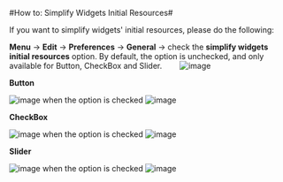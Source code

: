 #How to: Simplify Widgets Initial Resources#

If you want to simplify widgets' initial resources, please do the following:

**Menu** -> **Edit** -> **Preferences** -> **General** -> check the **simplify widgets initial resources** option. By default, the option is unchecked, and only available for Button, CheckBox and Slider.
&emsp;&emsp;![image](../../../studio-img/SimplifyWidgetsRes/image0001.png)

**Button**

  ![image](../../../studio-img/SimplifyWidgetsRes/image0005.png)  when the option is checked  ![image](../../../studio-img/SimplifyWidgetsRes/image0008.png)

**CheckBox**

  ![image](../../../studio-img/SimplifyWidgetsRes/image0006.png)  when the option is checked  ![image](../../../studio-img/SimplifyWidgetsRes/image0009.png)

**Slider**

  ![image](../../../studio-img/SimplifyWidgetsRes/image0007.png)  when the option is checked  ![image](../../../studio-img/SimplifyWidgetsRes/image0010.png)
